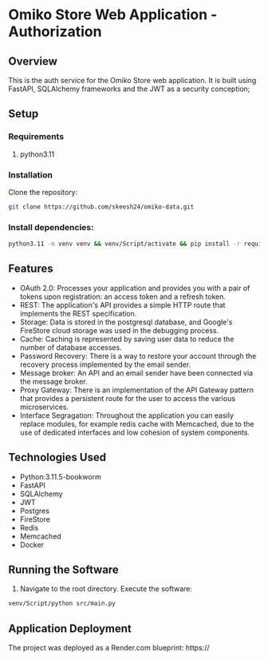 # Omiko Store Web Application - Authorization
## Overview
This is the auth service for the Omiko Store web application. 
It is built using FastAPI, SQLAlchemy frameworks and the JWT as a security conception; 

## Setup
### Requirements
1. python3.11

### Installation

Clone the repository:

```bash
git clone https://github.com/skeesh24/omiko-data.git
```

### Install dependencies:

```bash
python3.11 -m venv venv && venv/Script/activate && pip install -r requirements.txt
```

## Features
- OAuth 2.0: Processes your application and provides you with a pair of tokens upon registration: an access token and a refresh token.
- REST: The application's API provides a simple HTTP route that implements the REST specification.
- Storage: Data is stored in the postgresql database, and Google's FireStore cloud storage was used in the debugging process.
- Cache: Caching is represented by saving user data to reduce the number of database accesses.
- Password Recovery: There is a way to restore your account through the recovery process implemented by the email sender.
- Message broker: An API and an email sender have been connected via the message broker.
- Proxy Gateway: There is an implementation of the API Gateway pattern that provides a persistent route for the user to access the various microservices.
- Interface Segragation: Throughout the application you can easily replace modules, for example redis cache with Memcached, due to the use of dedicated interfaces and low cohesion of system components.

## Technologies Used
- Python:3.11.5-bookworm
- FastAPI
- SQLAlchemy
- JWT
- Postgres
- FireStore
- Redis
- Memcached
- Docker

## Running the Software
1. Navigate to the root directory. Execute the software:
```bash
venv/Script/python src/main.py
```

## Application Deployment
The project was deployed as a Render.com blueprint:
https://
